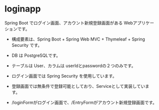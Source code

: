 loginapp
=======================

Spring Boot でログイン画面、アカウント新規登録画面がある Webアプリケーションです。

* 構成要素は、Spring Boot + Spring Web MVC + Thymeleaf + Spring Security です。
* DB は PostgreSQLです。
* テーブルは User、カラムは userIdとpasswordの２つのみです。
* ログイン画面では Spring Security を使用しています。
* 登録画面では無条件で登録可能としており、Serviceとして実装しています。

* /loginFormがログイン画面で、/EntryFormがアカウント新規登録画面です。
